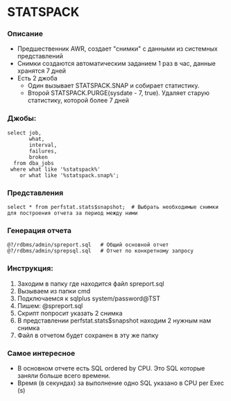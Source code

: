 # STATSPACK


### Описание
  - Предшественник AWR, создает "снимки" с данными из системных представлений
  - Снимки создаются автоматическим заданием 1 раз в час, данные хранятся 7 дней
  - Есть 2 джоба
    - Один вызывает STATSPACK.SNAP и собирает статистику.
	- Второй STATSPACK.PURGE(sysdate - 7, true). Удаляет старую статистику, которой более 7 дней


### Джобы: 
````
select job, 
       what, 
       interval, 
       failures, 
       broken
  from dba_jobs
 where what like '%statspack%' 
    or what like '%statspack.snap%';
````

### Представления 
````
select * from perfstat.stats$snapshot;  # Выбрать необходимые снимки для построения отчета за период между ними

````

### Генерация отчета
````
@?/rdbms/admin/spreport.sql   # Общий основной отчет
@?/rdbms/admin/sprepsql.sql   # Отчет по конкретному запросу
````

### Инструкция: 
  1. Заходим в папку где находится файл spreport.sql
  2. Вызываем из папки cmd 
  3. Подключаемся к sqlplus system/password@TST
  4. Пишем: @spreport.sql
  5. Скрипт попросит указать 2 снимка
  6. В представлении perfstat.stats$snapshot находим 2 нужным нам снимка
  7. Файл в отчетом будет сохранен в эту же папку



### Самое интересное 
  - В основном отчете есть SQL ordered by CPU. Это SQL которые заняли больше всего времени.
  - Время (в секундах) за выполнение одно SQL указано в CPU per Exec (s)

